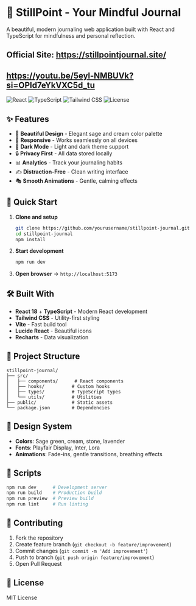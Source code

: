 # 📖 StillPoint - Your Mindful Journal
A beautiful, modern journaling web application built with React and TypeScript for mindfulness and personal reflection.

## Official Site: https://stillpointjournal.site/
## https://youtu.be/5eyl-NMBUVk?si=OPId7eYkVXC5d_tu

![React](https://img.shields.io/badge/React-18.3+-blue.svg)
![TypeScript](https://img.shields.io/badge/TypeScript-5.5+-blue.svg)
![Tailwind CSS](https://img.shields.io/badge/Tailwind%20CSS-3.4+-06B6D4.svg)
![License](https://img.shields.io/badge/License-MIT-green.svg)

## ✨ Features

- 🎨 **Beautiful Design** - Elegant sage and cream color palette
- 📱 **Responsive** - Works seamlessly on all devices
- 🌙 **Dark Mode** - Light and dark theme support
- 🔒 **Privacy First** - All data stored locally
- 📊 **Analytics** - Track your journaling habits
- ✍️ **Distraction-Free** - Clean writing interface
- 🎭 **Smooth Animations** - Gentle, calming effects

## 🚀 Quick Start

1. **Clone and setup**
   ```bash
   git clone https://github.com/yourusername/stillpoint-journal.git
   cd stillpoint-journal
   npm install
   ```

2. **Start development**
   ```bash
   npm run dev
   ```

3. **Open browser** → `http://localhost:5173`

## 🛠️ Built With

- **React 18** + **TypeScript** - Modern React development
- **Tailwind CSS** - Utility-first styling
- **Vite** - Fast build tool
- **Lucide React** - Beautiful icons
- **Recharts** - Data visualization

## 📁 Project Structure
```
stillpoint-journal/
├── src/
│   ├── components/      # React components
│   ├── hooks/          # Custom hooks
│   ├── types/          # TypeScript types
│   └── utils/          # Utilities
├── public/             # Static assets
└── package.json        # Dependencies
```

## 🎨 Design System
- **Colors**: Sage green, cream, stone, lavender
- **Fonts**: Playfair Display, Inter, Lora
- **Animations**: Fade-ins, gentle transitions, breathing effects

## 🔧 Scripts
```bash
npm run dev      # Development server
npm run build    # Production build
npm run preview  # Preview build
npm run lint     # Run linting
```

## 🤝 Contributing

1. Fork the repository
2. Create feature branch (`git checkout -b feature/improvement`)
3. Commit changes (`git commit -m 'Add improvement'`)
4. Push to branch (`git push origin feature/improvement`)
5. Open Pull Request

## 📄 License
MIT License
